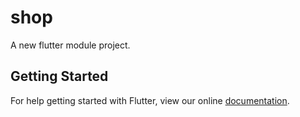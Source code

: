# shop

A new flutter module project.

## Getting Started

For help getting started with Flutter, view our online
[documentation](https://flutter.dev/).

